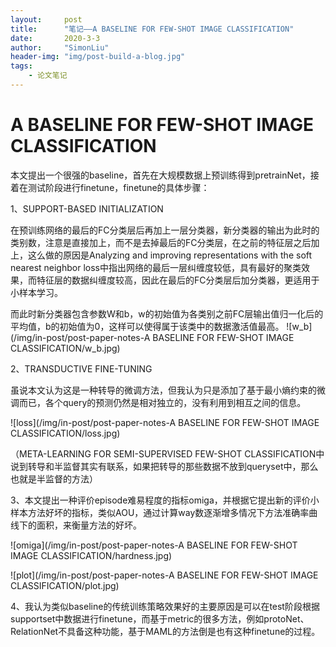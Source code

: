 ```yaml
---
layout:     post
title:      "笔记——A BASELINE FOR FEW-SHOT IMAGE CLASSIFICATION"
date:       2020-3-3
author:     "SimonLiu"
header-img: "img/post-build-a-blog.jpg"
tags:
    - 论文笔记
---
```

# A BASELINE FOR FEW-SHOT IMAGE CLASSIFICATION
本文提出一个很强的baseline，首先在大规模数据上预训练得到pretrainNet，接着在测试阶段进行finetune，finetune的具体步骤：

1、SUPPORT-BASED INITIALIZATION

在预训练网络的最后的FC分类层后再加上一层分类器，新分类器的输出为此时的类别数，注意是直接加上，而不是去掉最后的FC分类层，在之前的特征层之后加上，这么做的原因是Analyzing and improving representations with the soft nearest neighbor loss中指出网络的最后一层纠缠度较低，具有最好的聚类效果，而特征层的数据纠缠度较高，因此在最后的FC分类层后加分类器，更适用于小样本学习。

而此时新分类器包含参数W和b，w的初始值为各类别之前FC层输出值归一化后的平均值，b的初始值为0，这样可以使得属于该类中的数据激活值最高。
![w_b](/img/in-post/post-paper-notes-A BASELINE FOR FEW-SHOT IMAGE CLASSIFICATION/w_b.jpg)

2、TRANSDUCTIVE FINE-TUNING

虽说本文认为这是一种转导的微调方法，但我认为只是添加了基于最小熵约束的微调而已，各个query的预测仍然是相对独立的，没有利用到相互之间的信息。

![loss](/img/in-post/post-paper-notes-A BASELINE FOR FEW-SHOT IMAGE CLASSIFICATION/loss.jpg)

（META-LEARNING FOR SEMI-SUPERVISED FEW-SHOT CLASSIFICATION中说到转导和半监督其实有联系，如果把转导的那些数据不放到queryset中，那么也就是半监督的方法）

3、本文提出一种评价episode难易程度的指标omiga，并根据它提出新的评价小样本方法好坏的指标，类似AOU，通过计算way数逐渐增多情况下方法准确率曲线下的面积，来衡量方法的好坏。

![omiga](/img/in-post/post-paper-notes-A BASELINE FOR FEW-SHOT IMAGE CLASSIFICATION/hardness.jpg)

![plot](/img/in-post/post-paper-notes-A BASELINE FOR FEW-SHOT IMAGE CLASSIFICATION/plot.jpg)

4、我认为类似baseline的传统训练策略效果好的主要原因是可以在test阶段根据supportset中数据进行finetune，而基于metric的很多方法，例如protoNet、RelationNet不具备这种功能，基于MAML的方法倒是也有这种finetune的过程。
